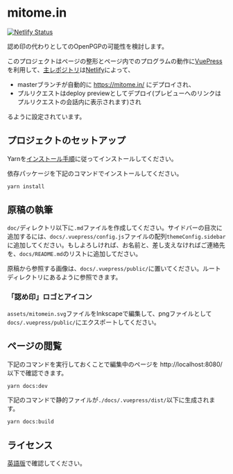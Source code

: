 # mitome.in
[![Netlify Status](https://api.netlify.com/api/v1/badges/5b8126d8-1773-4ab4-8a4b-76c0f5839aa3/deploy-status)](https://app.netlify.com/sites/mitomein/deploys)

認め印の代わりとしてのOpenPGPの可能性を検討します。

このプロジェクトはページの整形とページ内でのプログラムの動作に[VuePress](https://vuepress.vuejs.org/)を利用して、[主レポジトリ](https://github.com/zunda/mitome.in)は[Netlify](https://www.netlify.com/)によって、

- masterブランチが自動的に https://mitome.in/ にデプロイされ、
- プルリクエストはdeploy previewとしてデプロイ(プレビューへのリンクはプルリクエストの会話内に表示されます)され

るように設定されています。

## プロジェクトのセットアップ
Yarnを[インストール手順](https://classic.yarnpkg.com/ja/docs/install/)に従ってインストールしてください。

依存パッケージを下記のコマンドでインストールしてください。

```sh
yarn install
```

## 原稿の執筆
`doc/`ディレクトリ以下に`.md`ファイルを作成してください。サイドバーの目次に追加するには、`docs/.vuepress/config.js`ファイルの配列`themeConfig.sidebar`に追加してください。もしよろしければ、お名前と、差し支えなければご連絡先を、`docs/README.md`のリストに追加してださい。

原稿から参照する画像は、`docs/.vuepress/public/`に置いてください。ルートディレクトリにあるように参照できます。

### 「認め印」ロゴとアイコン
`assets/mitomein.svg`ファイルをInkscapeで編集して、pngファイルとして`docs/.vuepress/public/`にエクスポートしてください。

## ページの閲覧
下記のコマンドを実行しておくことで編集中のページを http://localhost:8080/ 以下で確認できます。

```sh
yarn docs:dev
```

下記のコマンドで静的ファイルが`./docs/.vuepress/dist/`以下に生成されます。

```sh
yarn docs:build
```

## ライセンス
[英語版](README.md#lisence)で確認してください。
